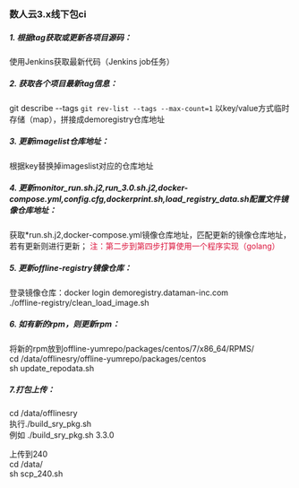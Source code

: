 ### 数人云3.x线下包ci
##### 1. 根据tag获取或更新各项目源码：
使用Jenkins获取最新代码（Jenkins job任务）
##### 2. 获取各个项目最新tag信息：
git describe --tags `git rev-list --tags --max-count=1`
以key/value方式临时存储（map），拼接成demoregistry仓库地址
##### 3. 更新imagelist仓库地址：
根据key替换掉imageslist对应的仓库地址
##### 4. 更新monitor_run.sh.j2,run_3.0.sh.j2,docker-compose.yml,config.cfg,dockerprint.sh,load_registry_data.sh配置文件镜像仓库地址：
获取*run.sh.j2,docker-compose.yml镜像仓库地址，匹配更新的镜像仓库地址，若有更新则进行更新；
<font color=#DC143C>注：第二步到第四步打算使用一个程序实现（golang）</font>
##### 5. 更新offline-registry镜像仓库：
登录镜像仓库：docker login demoregistry.dataman-inc.com    
./offline-registry/clean_load_image.sh    
##### 6. 如有新的rpm，则更新rpm：
将新的rpm放到offline-yumrepo/packages/centos/7/x86_64/RPMS/    
cd /data/offlinesry/offline-yumrepo/packages/centos    
sh update_repodata.sh    
##### 7.打包上传：
cd /data/offlinesry    
执行./build_sry_pkg.sh <version>    
例如 ./build_sry_pkg.sh 3.3.0    

上传到240    
cd /data/    
sh scp_240.sh    